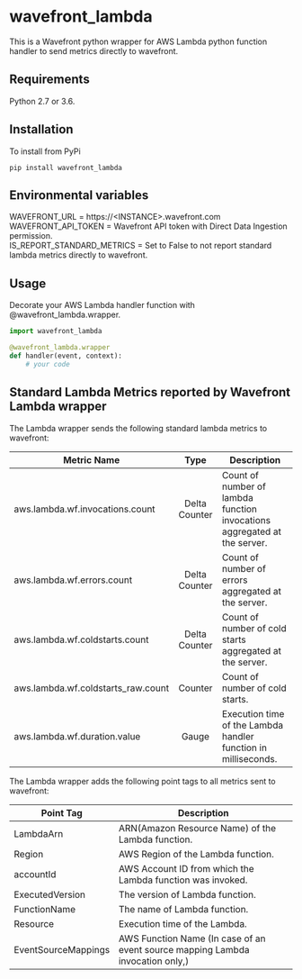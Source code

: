 # wavefront_lambda

This is a Wavefront python wrapper for AWS Lambda python function handler to send metrics directly to wavefront.

## Requirements
Python 2.7 or 3.6.

## Installation
To install from PyPi
```
pip install wavefront_lambda
```

## Environmental variables
WAVEFRONT_URL = https://\<INSTANCE>.wavefront.com  
WAVEFRONT_API_TOKEN = Wavefront API token with Direct Data Ingestion permission.  
IS_REPORT_STANDARD_METRICS = Set to False to not report standard lambda metrics directly to wavefront.  

## Usage

Decorate your AWS Lambda handler function with @wavefront_lambda.wrapper.

```Python
import wavefront_lambda

@wavefront_lambda.wrapper
def handler(event, context):
    # your code

```

## Standard Lambda Metrics reported by Wavefront Lambda wrapper

The Lambda wrapper sends the following standard lambda metrics to wavefront:

| Metric Name                       |  Type              | Description                                                             |
| ----------------------------------|:------------------:| ----------------------------------------------------------------------- |
| aws.lambda.wf.invocations.count   | Delta Counter      | Count of number of lambda function invocations aggregated at the server.|
| aws.lambda.wf.errors.count        | Delta Counter      | Count of number of errors aggregated at the server.                     |
| aws.lambda.wf.coldstarts.count    | Delta Counter      | Count of number of cold starts aggregated at the server.                |
| aws.lambda.wf.coldstarts_raw.count| Counter            | Count of number of cold starts.                                         |
| aws.lambda.wf.duration.value      | Gauge              | Execution time of the Lambda handler function in milliseconds.          |

The Lambda wrapper adds the following point tags to all metrics sent to wavefront:

| Point Tag             | Description                                                                   |
| --------------------- | ----------------------------------------------------------------------------- |
| LambdaArn             | ARN(Amazon Resource Name) of the Lambda function.                             |
| Region                | AWS Region of the Lambda function.                                            |
| accountId             | AWS Account ID from which the Lambda function was invoked.                    |
| ExecutedVersion       | The version of Lambda function.                                               |
| FunctionName          | The name of Lambda function.                                                  |
| Resource              | Execution time of the Lambda.                                                 |
| EventSourceMappings   | AWS Function Name (In case of an event source mapping Lambda invocation only,)|
